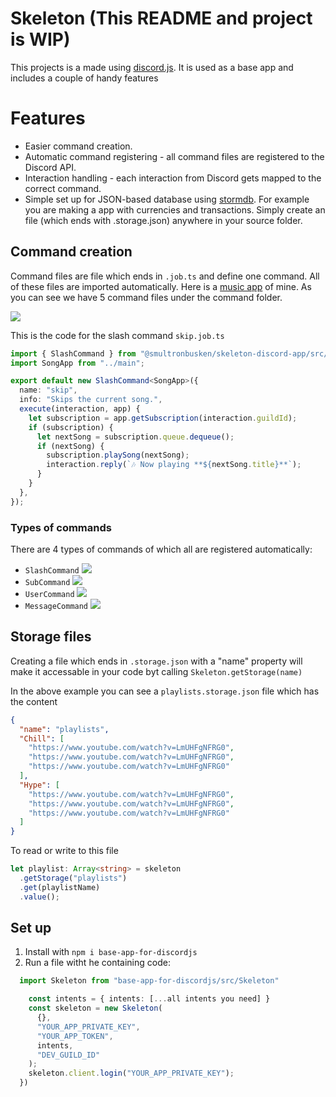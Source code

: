 # Skeleton (This README and project is WIP)

This projects is a made using [discord.js](https://discord.js.org/#/). It is used as a base app and includes a couple of handy features

# Features

- Easier command creation.
- Automatic command registering - all command files are registered to the Discord API.
- Interaction handling - each interaction from Discord gets mapped to the correct command.
- Simple set up for JSON-based database using [stormdb](https://www.npmjs.com/package/stormdb). For example you are making a app with currencies and transactions. Simply create an file (which ends with .storage.json) anywhere in your source folder.

## Command creation

Command files are file which ends in `.job.ts` and define one command. All of these files are imported automatically. Here is a [music app](https://github.com/smultronbusken/discord-music-app) of mine. As you can see we have 5 command files under the command folder.

![](https://i.imgur.com/IXJaqDc.png)

This is the code for the slash command `skip.job.ts`

```typescript
import { SlashCommand } from "@smultronbusken/skeleton-discord-app/src/Jobs";
import SongApp from "../main";

export default new SlashCommand<SongApp>({
  name: "skip",
  info: "Skips the current song.",
  execute(interaction, app) {
    let subscription = app.getSubscription(interaction.guildId);
    if (subscription) {
      let nextSong = subscription.queue.dequeue();
      if (nextSong) {
        subscription.playSong(nextSong);
        interaction.reply(`🎶 Now playing **${nextSong.title}**`);
      }
    }
  },
});
```

### Types of commands

There are 4 types of commands of which all are registered automatically:

- `SlashCommand`
  ![](https://i.imgur.com/mym1QSP.png)
- `SubCommand`
  ![](https://i.imgur.com/UJLveKP.png)
- `UserCommand`
  ![](https://i.imgur.com/hPjR4aj.png)
- `MessageCommand`
  ![](https://i.imgur.com/mSdkaLw.png)

## Storage files


Creating a file which ends in `.storage.json` with a "name" property will make it accessable in your code byt calling `Skeleton.getStorage(name)`

In the above example you can see a `playlists.storage.json` file which has the content

```json
{
  "name": "playlists",
  "Chill": [
    "https://www.youtube.com/watch?v=LmUHFgNFRG0",
    "https://www.youtube.com/watch?v=LmUHFgNFRG0",
    "https://www.youtube.com/watch?v=LmUHFgNFRG0"
  ],
  "Hype": [
    "https://www.youtube.com/watch?v=LmUHFgNFRG0",
    "https://www.youtube.com/watch?v=LmUHFgNFRG0",
    "https://www.youtube.com/watch?v=LmUHFgNFRG0"
  ]
}
```

To read or write to this file

```typescript
let playlist: Array<string> = skeleton
  .getStorage("playlists")
  .get(playlistName)
  .value();
```


## Set up

1. Install with `npm i base-app-for-discordjs`
2. Run a file witht he containing code:

```typescript
  import Skeleton from "base-app-for-discordjs/src/Skeleton"

    const intents = { intents: [...all intents you need] }
    const skeleton = new Skeleton(
      {},
      "YOUR_APP_PRIVATE_KEY",
      "YOUR_APP_TOKEN",
      intents,
      "DEV_GUILD_ID"
    );
    skeleton.client.login("YOUR_APP_PRIVATE_KEY");
  })
```
